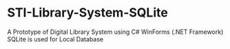 # STI-Library-System-SQLite
A Prototype of Digital Library System using C# WinForms (.NET Framework)
SQLite is used for Local Database
